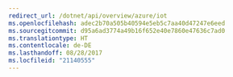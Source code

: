 ```yaml
---
redirect_url: /dotnet/api/overview/azure/iot
ms.openlocfilehash: adec2b70a505b40594e5eb5c7aa40d47247e6eed
ms.sourcegitcommit: d95a6ad3774a49b16f652e40e7860e47636c7ad0
ms.translationtype: HT
ms.contentlocale: de-DE
ms.lasthandoff: 08/28/2017
ms.locfileid: "21140555"
---
```

